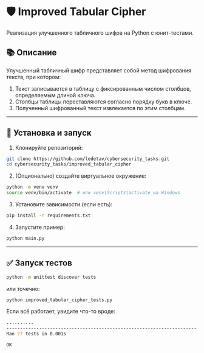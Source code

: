 # 🛡 Improved Tabular Cipher

Реализация улучшенного табличного шифра на Python с юнит-тестами.

## 📚 Описание

Улучшенный табличный шифр представляет собой метод шифрования текста, при котором:
1. Текст записывается в таблицу с фиксированным числом столбцов, определяемым длиной ключа.
2. Столбцы таблицы переставляются согласно порядку букв в ключе.
3. Полученный шифрованный текст извлекается по этим столбцам.

---

## 🚀 Установка и запуск

1. Клонируйте репозиторий:

```bash
git clone https://github.com/ledetav/cybersecurity_tasks.git
cd cybersecurity_tasks/improved_tabular_cipher
```
2. (Опционально) создайте виртуальное окружение:

```bash
python -m venv venv
source venv/bin/activate  # или venv\Scripts\activate на Windows
```
3. Установите зависимости (если есть):

```bash
pip install -r requirements.txt
```

4. Запустите пример:

```bash
python main.py
```
---

## ✅ Запуск тестов

```bash
python -m unittest discover tests
```

или точечно:

```bash
python improved_tabular_cipher_tests.py
```

Если всё работает, увидите что-то вроде:
```bash
..........
----------------------------------------------------------------------
Ran ?? tests in 0.001s

OK
```
